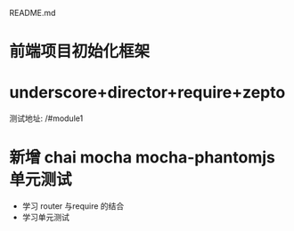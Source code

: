 README.md
# 前端项目初始化框架
# underscore+director+require+zepto  
测试地址:  /#module1

# 新增 chai mocha mocha-phantomjs 单元测试

* 学习 router 与require 的结合
* 学习单元测试